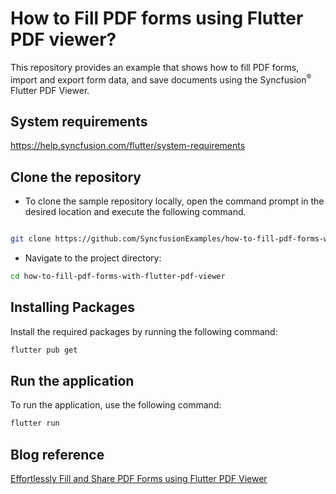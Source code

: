 # How to Fill PDF forms using Flutter PDF viewer?

This repository provides an example that shows how to fill PDF forms, import and export form data, and save documents using the Syncfusion<sup>&reg;</sup> Flutter PDF Viewer.

## System requirements

https://help.syncfusion.com/flutter/system-requirements

## Clone the repository

* To clone the sample repository locally, open the command prompt in the desired location and execute the following command.

```sh

git clone https://github.com/SyncfusionExamples/how-to-fill-pdf-forms-with-flutter-pdf-viewer.git

```

* Navigate to the project directory:

```sh
cd how-to-fill-pdf-forms-with-flutter-pdf-viewer
```

## Installing Packages

Install the required packages by running the following command:

```sh
flutter pub get
```

## Run the application

To run the application, use the following command:

```sh
flutter run
```

## Blog reference
[Effortlessly Fill and Share PDF Forms using Flutter PDF Viewer](https://www.syncfusion.com/blogs/post/fill-share-pdf-forms-flutter)
